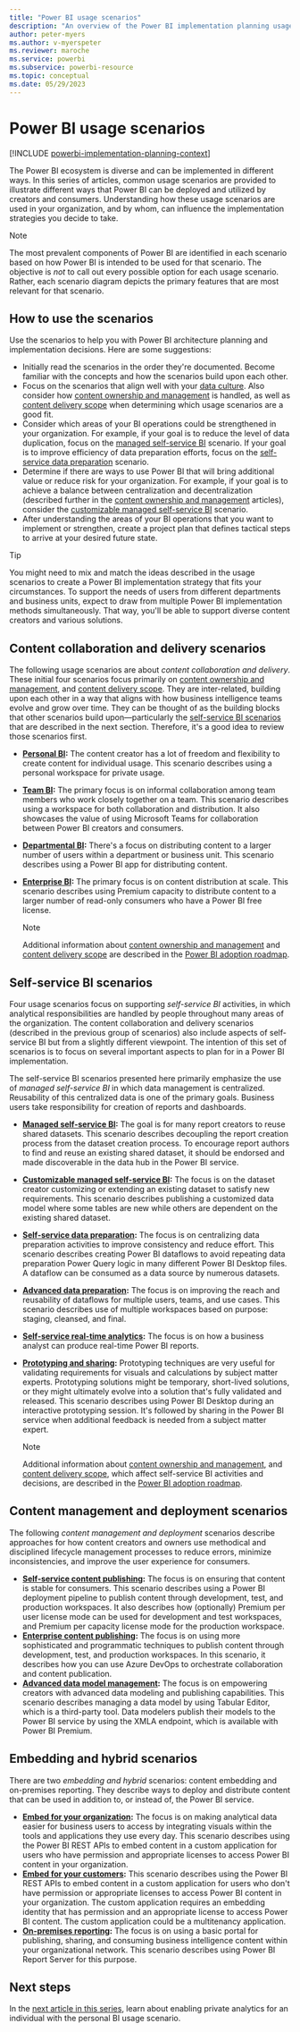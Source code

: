 ```yaml
---
title: "Power BI usage scenarios"
description: "An overview of the Power BI implementation planning usage scenario articles."
author: peter-myers
ms.author: v-myerspeter
ms.reviewer: maroche
ms.service: powerbi
ms.subservice: powerbi-resource
ms.topic: conceptual
ms.date: 05/29/2023
---
```


# Power BI usage scenarios

[!INCLUDE [powerbi-implementation-planning-context](includes/powerbi-implementation-planning-context.md)]

The Power BI ecosystem is diverse and can be implemented in different ways. In this series of articles, common usage scenarios are provided to illustrate different ways that Power BI can be deployed and utilized by creators and consumers. Understanding how these usage scenarios are used in your organization, and by whom, can influence the implementation strategies you decide to take.

> [!NOTE]
> The most prevalent components of Power BI are identified in each scenario based on how Power BI is intended to be used for that scenario. The objective is *not* to call out every possible option for each usage scenario. Rather, each scenario diagram depicts the primary features that are most relevant for that scenario.

## How to use the scenarios

Use the scenarios to help you with Power BI architecture planning and implementation decisions. Here are some suggestions:

- Initially read the scenarios in the order they're documented. Become familiar with the concepts and how the scenarios build upon each other.
- Focus on the scenarios that align well with your [data culture](powerbi-adoption-roadmap-data-culture.md). Also consider how [content ownership and management](powerbi-adoption-roadmap-content-ownership-and-management.md) is handled, as well as [content delivery scope](powerbi-adoption-roadmap-content-delivery-scope.md) when determining which usage scenarios are a good fit.
- Consider which areas of your BI operations could be strengthened in your organization. For example, if your goal is to reduce the level of data duplication, focus on the [managed self-service BI](powerbi-implementation-planning-usage-scenario-managed-self-service-bi.md) scenario. If your goal is to improve efficiency of data preparation efforts, focus on the [self-service data preparation](powerbi-implementation-planning-usage-scenario-self-service-data-preparation.md) scenario.
- Determine if there are ways to use Power BI that will bring additional value or reduce risk for your organization. For example, if your goal is to achieve a balance between centralization and decentralization (described further in the [content ownership and management](powerbi-adoption-roadmap-content-ownership-and-management.md) articles), consider the [customizable managed self-service BI](powerbi-implementation-planning-usage-scenario-customizable-managed-self-service-bi.md) scenario.
- After understanding the areas of your BI operations that you want to implement or strengthen, create a project plan that defines tactical steps to arrive at your desired future state.

> [!TIP]
> You might need to mix and match the ideas described in the usage scenarios to create a Power BI implementation strategy that fits your circumstances. To support the needs of users from different departments and business units, expect to draw from multiple Power BI implementation methods simultaneously. That way, you'll be able to support diverse content creators and various solutions.

## Content collaboration and delivery scenarios

The following usage scenarios are about *content collaboration and delivery*. These initial four scenarios focus primarily on [content ownership and management](powerbi-adoption-roadmap-content-ownership-and-management.md), and [content delivery scope](powerbi-adoption-roadmap-content-delivery-scope.md). They are inter-related, building upon each other in a way that aligns with how business intelligence teams evolve and grow over time. They can be thought of as the building blocks that other scenarios build upon—particularly the [self-service BI scenarios](#self-service-bi-scenarios) that are described in the next section. Therefore, it's a good idea to review those scenarios first.

- **[Personal BI](powerbi-implementation-planning-usage-scenario-personal-bi.md):** The content creator has a lot of freedom and flexibility to create content for individual usage. This scenario describes using a personal workspace for private usage.
- **[Team BI](powerbi-implementation-planning-usage-scenario-team-bi.md):** The primary focus is on informal collaboration among team members who work closely together on a team. This scenario describes using a workspace for both collaboration and distribution. It also showcases the value of using Microsoft Teams for collaboration between Power BI creators and consumers.
- **[Departmental BI](powerbi-implementation-planning-usage-scenario-departmental-bi.md):** There's a focus on distributing content to a larger number of users within a department or business unit. This scenario describes using a Power BI app for distributing content.
- **[Enterprise BI](powerbi-implementation-planning-usage-scenario-enterprise-bi.md):** The primary focus is on content distribution at scale. This scenario describes using Premium capacity to distribute content to a larger number of read-only consumers who have a Power BI free license.

    > [!NOTE]
    > Additional information about [content ownership and management](powerbi-adoption-roadmap-content-ownership-and-management.md) and [content delivery scope](powerbi-adoption-roadmap-content-delivery-scope.md) are described in the [Power BI adoption roadmap](powerbi-adoption-roadmap-overview.md).

## Self-service BI scenarios

Four usage scenarios focus on supporting *self-service BI* activities, in which analytical responsibilities are handled by people throughout many areas of the organization. The content collaboration and delivery scenarios (described in the previous group of scenarios) also include aspects of self-service BI but from a slightly different viewpoint. The intention of this set of scenarios is to focus on several important aspects to plan for in a Power BI implementation.

The self-service BI scenarios presented here primarily emphasize the use of *managed self-service BI* in which data management is centralized. Reusability of this centralized data is one of the primary goals. Business users take responsibility for creation of reports and dashboards.

- **[Managed self-service BI](powerbi-implementation-planning-usage-scenario-managed-self-service-bi.md):** The goal is for many report creators to reuse shared datasets. This scenario describes decoupling the report creation process from the dataset creation process. To encourage report authors to find and reuse an existing shared dataset, it should be endorsed and made discoverable in the data hub in the Power BI service.
- **[Customizable managed self-service BI](powerbi-implementation-planning-usage-scenario-customizable-managed-self-service-bi.md):** The focus is on the dataset creator customizing or extending an existing dataset to satisfy new requirements. This scenario describes publishing a customized data model where some tables are new while others are dependent on the existing shared dataset.
- **[Self-service data preparation](powerbi-implementation-planning-usage-scenario-self-service-data-preparation.md):** The focus is on centralizing data preparation activities to improve consistency and reduce effort. This scenario describes creating Power BI dataflows to avoid repeating data preparation Power Query logic in many different Power BI Desktop files. A dataflow can be consumed as a data source by numerous datasets.
- **[Advanced data preparation](powerbi-implementation-planning-usage-scenario-advanced-data-preparation.md):** The focus is on improving the reach and reusability of dataflows for multiple users, teams, and use cases. This scenario describes use of multiple workspaces based on purpose: staging, cleansed, and final.
- **[Self-service real-time analytics](powerbi-implementation-planning-usage-scenario-self-service-real-time-analytics.md):** The focus is on how a business analyst can produce real-time Power BI reports.
- **[Prototyping and sharing](powerbi-implementation-planning-usage-scenario-prototyping-and-sharing.md):** Prototyping techniques are very useful for validating requirements for visuals and calculations by subject matter experts. Prototyping solutions might be temporary, short-lived solutions, or they might ultimately evolve into a solution that's fully validated and released. This scenario describes using Power BI Desktop during an interactive prototyping session. It's followed by sharing in the Power BI service when additional feedback is needed from a subject matter expert.

    > [!NOTE]
    > Additional information about [content ownership and management](powerbi-adoption-roadmap-content-ownership-and-management.md), and [content delivery scope](powerbi-adoption-roadmap-content-delivery-scope.md), which affect self-service BI activities and decisions, are described in the [Power BI adoption roadmap](powerbi-adoption-roadmap-overview.md).

## Content management and deployment scenarios

The following *content management and deployment* scenarios describe approaches for how content creators and owners use methodical and disciplined lifecycle management processes to reduce errors, minimize inconsistencies, and improve the user experience for consumers.

- **[Self-service content publishing](powerbi-implementation-planning-usage-scenario-self-service-content-publishing.md):** The focus is on ensuring that content is stable for consumers. This scenario describes using a Power BI deployment pipeline to publish content through development, test, and production workspaces. It also describes how (optionally) Premium per user license mode can be used for development and test workspaces, and Premium per capacity license mode for the production workspace.
- **[Enterprise content publishing](powerbi-implementation-planning-usage-scenario-enterprise-content-publishing.md):** The focus is on using more sophisticated and programmatic techniques to publish content through development, test, and production workspaces. In this scenario, it describes how you can use Azure DevOps to orchestrate collaboration and content publication.
- **[Advanced data model management](powerbi-implementation-planning-usage-scenario-advanced-data-model-management.md):** The focus is on empowering creators with advanced data modeling and publishing capabilities. This scenario describes managing a data model by using Tabular Editor, which is a third-party tool. Data modelers publish their models to the Power BI service by using the XMLA endpoint, which is available with Power BI Premium.

## Embedding and hybrid scenarios

There are two *embedding and hybrid* scenarios: content embedding and on-premises reporting. They describe ways to deploy and distribute content that can be used in addition to, or instead of, the Power BI service.

- **[Embed for your organization](powerbi-implementation-planning-usage-scenario-embed-for-your-organization.md):** The focus is on making analytical data easier for business users to access by integrating visuals within the tools and applications they use every day. This scenario describes using the Power BI REST APIs to embed content in a custom application for users who have permission and appropriate licenses to access Power BI content in your organization.
- **[Embed for your customers](powerbi-implementation-planning-usage-scenario-embed-for-your-customers.md):** This scenario describes using the Power BI REST APIs to embed content in a custom application for users who don't have permission or appropriate licenses to access Power BI content in your organization. The custom application requires an embedding identity that has permission and an appropriate license to access Power BI content. The custom application could be a multitenancy application.
- **[On-premises reporting](powerbi-implementation-planning-usage-scenario-on-premises-reporting.md):** The focus is on using a basic portal for publishing, sharing, and consuming business intelligence content within your organizational network. This scenario describes using Power BI Report Server for this purpose.

## Next steps

In the [next article in this series](powerbi-implementation-planning-usage-scenario-personal-bi.md), learn about enabling private analytics for an individual with the personal BI usage scenario.
